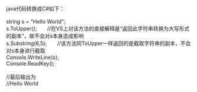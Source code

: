 java代码转换成C#如下：<br>
<br>
string s = "Hello World";<br>
s.ToUpper();　　//在VS上对该方法的直接解释是“返回此字符串转换为大写形式的副本”，故不会对s本身造成影响<br>
s.Substring(6,5);　　//该方法同ToUpper一样返回的是截取字符串的副本，不会对s本身进行截取<br>
Console.WriteLine(s);<br>
Console.ReadKey();<br>
<br>
//最后输出为<br>
//Hello World<br>